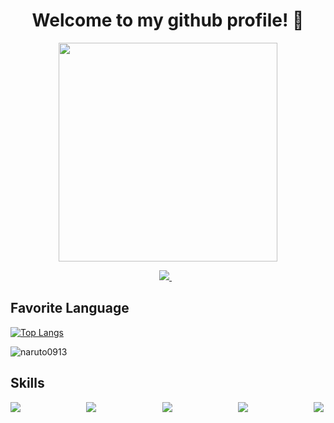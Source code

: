

<h1 align='center'>
  Welcome to my github profile! 👋
</h1>

<p align='center'>
  <a href="#"><img src="https://github-readme-stats.vercel.app/api?username=naruto0913&show_icons=true&count_private=true&theme=dark" width="350"></a>
</p>

<p align='center'>
  
  
  <a href="https://t.me/abesinjiro">
    <img src="https://img.shields.io/badge/Telegram-2CA5E0?style=for-the-badge&logo=telegram&logoColor=white" />
  </a>&nbsp;&nbsp;
  
</p>

## Favorite Language
[![Top Langs](https://github-readme-stats.vercel.app/api/top-langs/?username=naruto0913&theme=radical&hide_border=true&count_private=true&langs_count=5)](https://github.com/naruto0913)

<p align="left"> <img src="https://komarev.com/ghpvc/?username=naruto0913&label=Profile%20views&color=0e75b6&style=flat" alt="naruto0913" /> </p>

## Skills
<div align="center">
  <div style="display: flex; justify-content: space-between;">
    <img align="left" src="https://img.shields.io/badge/Solidity-e6e6e6?style=for-the-badge&logo=solidity&logoColor=black" />
    <img align="left" src="https://img.shields.io/badge/Go-00ADD8?style=for-the-badge&logo=go&logoColor=white" />
    <img align="left" src="https://img.shields.io/badge/Python-3776AB?style=for-the-badge&logo=python&logoColor=white" />
    <img align="left" src="https://img.shields.io/badge/Node.js-43853D?style=for-the-badge&logo=node.js&logoColor=white" />
    <img align="left" src="https://img.shields.io/badge/React-20232A?style=for-the-badge&logo=react&logoColor=61DAFB" />
  </div>
</div>
